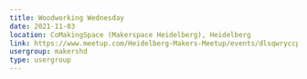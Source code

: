 ```yaml
---
title: Woodworking Wednesday
date: 2021-11-03
location: CoMakingSpace (Makerspace Heidelberg), Heidelberg
link: https://www.meetup.com/Heidelberg-Makers-Meetup/events/dlsqwryccpbfb/
usergroup: makershd
type: usergroup
---
```

